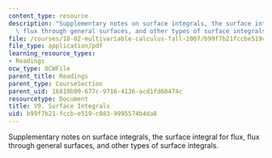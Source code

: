 ```yaml
---
content_type: resource
description: "Supplementary notes on surface integrals, the surface integral for flux,\
  \ flux through general surfaces, and other types of surface integrals.\r\n\r\n"
file: /courses/18-02-multivariable-calculus-fall-2007/b99f7b21fccbe519c0839995574b4da8_surface_integrls.pdf
file_type: application/pdf
learning_resource_types:
- Readings
ocw_type: OCWFile
parent_title: Readings
parent_type: CourseSection
parent_uid: 16819b09-677c-9716-4136-acd1fd60474c
resourcetype: Document
title: V9. Surface Integrals
uid: b99f7b21-fccb-e519-c083-9995574b4da8
---
```

Supplementary notes on surface integrals, the surface integral for flux, flux through general surfaces, and other types of surface integrals.

